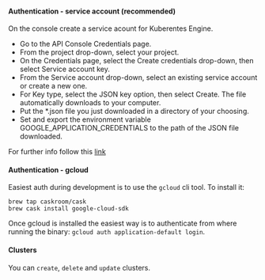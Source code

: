 #### Authentication - service account (recommended)

On the console create a service acount for Kuberentes Engine.

* Go to the API Console Credentials page.
* From the project drop-down, select your project.
* On the Credentials page, select the Create credentials drop-down, then select Service account key.
* From the Service account drop-down, select an existing service account or create a new one.
* For Key type, select the JSON key option, then select Create. The file automatically downloads to your computer.
* Put the *.json file you just downloaded in a directory of your choosing. 
* Set and export the environment variable GOOGLE_APPLICATION_CREDENTIALS to the path of the JSON file downloaded.

For further info follow this [link](https://developers.google.com/identity/protocols/application-default-credentials)

#### Authentication - gcloud

Easiest auth during development is to use the `gcloud` cli tool. To install it:

```
brew tap caskroom/cask
brew cask install google-cloud-sdk
```

Once gcloud is installed the easiest way is to authenticate from where running the binary: `gcloud auth application-default login`.

#### Clusters

You can `create`, `delete` and `update` clusters.


